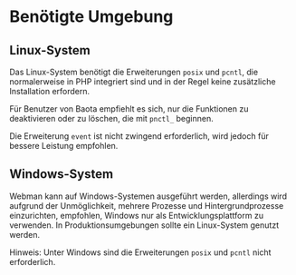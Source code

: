 # Benötigte Umgebung


## Linux-System
Das Linux-System benötigt die Erweiterungen `posix` und `pcntl`, die normalerweise in PHP integriert sind und in der Regel keine zusätzliche Installation erfordern.

Für Benutzer von Baota empfiehlt es sich, nur die Funktionen zu deaktivieren oder zu löschen, die mit `pnctl_` beginnen.

Die Erweiterung `event` ist nicht zwingend erforderlich, wird jedoch für bessere Leistung empfohlen.

## Windows-System
Webman kann auf Windows-Systemen ausgeführt werden, allerdings wird aufgrund der Unmöglichkeit, mehrere Prozesse und Hintergrundprozesse einzurichten, empfohlen, Windows nur als Entwicklungsplattform zu verwenden. In Produktionsumgebungen sollte ein Linux-System genutzt werden.

Hinweis: Unter Windows sind die Erweiterungen `posix` und `pcntl` nicht erforderlich.
